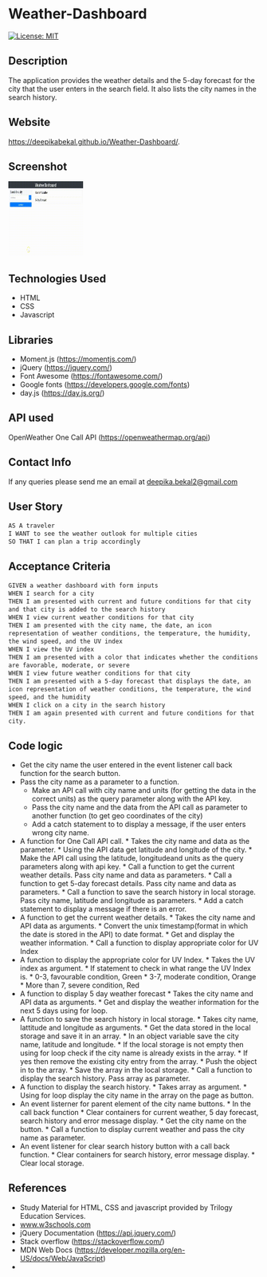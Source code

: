 # Weather-Dashboard

[![License: MIT](https://img.shields.io/badge/License-MIT-yellow.svg)](https://opensource.org/licenses/MIT)

## Description
The application provides the weather details and the 5-day forecast for the city that the user enters in the search field. It also lists the city names in the search history.

## Website
https://deepikabekal.github.io/Weather-Dashboard/.

## Screenshot
<img src="assets/images/screenshot.gif" width=150 height = 150>


## Technologies Used
* HTML
* CSS
* Javascript

## Libraries
* Moment.js (https://momentjs.com/)
* jQuery (https://jquery.com/)
* Font Awesome (https://fontawesome.com/)
* Google fonts (https://developers.google.com/fonts)
* day.js (https://day.js.org/)

## API used
OpenWeather One Call API (https://openweathermap.org/api)

## Contact Info
If any queries please send me an email at deepika.bekal2@gmail.com

## User Story
```
AS A traveler
I WANT to see the weather outlook for multiple cities
SO THAT I can plan a trip accordingly
```

## Acceptance Criteria
```
GIVEN a weather dashboard with form inputs
WHEN I search for a city
THEN I am presented with current and future conditions for that city and that city is added to the search history
WHEN I view current weather conditions for that city
THEN I am presented with the city name, the date, an icon representation of weather conditions, the temperature, the humidity, the wind speed, and the UV index
WHEN I view the UV index
THEN I am presented with a color that indicates whether the conditions are favorable, moderate, or severe
WHEN I view future weather conditions for that city
THEN I am presented with a 5-day forecast that displays the date, an icon representation of weather conditions, the temperature, the wind speed, and the humidity
WHEN I click on a city in the search history
THEN I am again presented with current and future conditions for that city.
```

## Code logic
* Get the city name the user entered in the event listener call back function for the search button.
* Pass the city name as a parameter to a function.
     * Make an API call with city name and units (for getting the data in the correct units) as the query parameter along with the API key.
     * Pass the city name and the data from the API call as parameter to another function (to get geo coordinates of the city)
     * Add a catch statement to to display a message, if the user enters wrong city name.
* A function for One Call API call.
      * Takes the city name and data as the parameter.
      * Using the API data get latitude and longitude of the city.
      * Make the API call using the latitude, longitudeand units as the query parameters along with api key.
      * Call a function to get the current weather details. Pass city name and data as parameters.
      * Call a function to get 5-day forecast details. Pass city name and data as parameters.
      * Call a function to save the search history in local storage. Pass city name, latitude and longitude as parameters.
      * Add a catch statement to display a message if there is an error.
* A function to get the current weather details. 
      * Takes the city name and API data as arguments.
      * Convert the unix timestamp(format in which the date is stored in the API) to date format.
      * Get and display the weather information.
      * Call a function to display appropriate color for UV Index
* A function to display the appropriate color for UV Index.
      * Takes the UV index as argument.
      * If statement to check in what range the UV Index is.
            * 0-3, favourable condition, Green
            * 3-7, moderate condition, Orange
            * More than 7, severe condition, Red
* A function to display 5 day weather forecast 
      * Takes the city name and API data as arguments.
      * Get and display the weather information for the next 5 days using for loop.
* A function to save the search history in local storage.
      * Takes city name, lattitude and longitude as arguments.
      * Get the data stored in the local storage and save it in an array. 
      * In an object variable save the city name, latitude and longitude. 
      * If the local storage is not empty then using for loop check if the city name is already exists in the array. 
            * If yes then remove the existing city entry from the array.
      * Push the object in to the array.
      * Save the array in the local storage. 
      * Call a function to display the search history. Pass array as parameter.
* A function to display the search history. 
      * Takes array as argument. 
      * Using for loop display the city name in the array on the page as button.
* An event listerner for parent element of the city name buttons.
      * In the call back function
          * Clear containers for current weather, 5 day forecast, search history and error message display. 
          * Get the city name on the button.
          * Call a function to display current weather and pass the city name as parameter. 
* An event listener for clear search history button with a call back function.
      * Clear containers for search history, error message display.
      * Clear local storage.


## References
* Study Material for HTML, CSS and javascript provided by Trilogy Education Services.
* www.w3schools.com
* jQuery Documentation (https://api.jquery.com/)
* Stack overflow (https://stackoverflow.com/)
* MDN Web Docs (https://developer.mozilla.org/en-US/docs/Web/JavaScript)
* 
